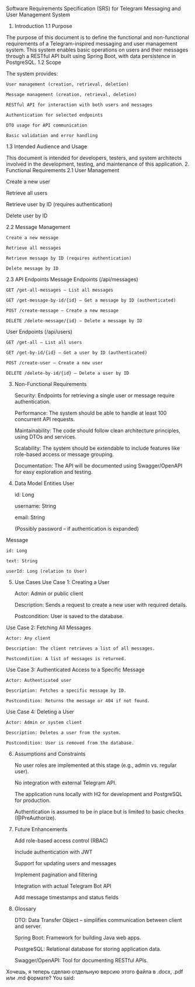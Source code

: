 Software Requirements Specification (SRS) for Telegram Messaging and User Management System
1. Introduction
   1.1 Purpose

The purpose of this document is to define the functional and non-functional requirements of a Telegram-inspired messaging and user management system. This system enables basic operations on users and their messages through a RESTful API built using Spring Boot, with data persistence in PostgreSQL.
1.2 Scope

The system provides:

    User management (creation, retrieval, deletion)

    Message management (creation, retrieval, deletion)

    RESTful API for interaction with both users and messages

    Authentication for selected endpoints

    DTO usage for API communication

    Basic validation and error handling

1.3 Intended Audience and Usage

This document is intended for developers, testers, and system architects involved in the development, testing, and maintenance of this application.
2. Functional Requirements
   2.1 User Management

   Create a new user

   Retrieve all users

   Retrieve user by ID (requires authentication)

   Delete user by ID

2.2 Message Management

    Create a new message

    Retrieve all messages

    Retrieve message by ID (requires authentication)

    Delete message by ID

2.3 API Endpoints
Message Endpoints (/api/messages)

    GET /get-all-messages – List all messages

    GET /get-message-by-id/{id} – Get a message by ID (authenticated)

    POST /create-message – Create a new message

    DELETE /delete-message/{id} – Delete a message by ID

User Endpoints (/api/users)

    GET /get-all – List all users

    GET /get-by-id/{id} – Get a user by ID (authenticated)

    POST /create-user – Create a new user

    DELETE /delete-by-id/{id} – Delete a user by ID

3. Non-Functional Requirements

   Security: Endpoints for retrieving a single user or message require authentication.

   Performance: The system should be able to handle at least 100 concurrent API requests.

   Maintainability: The code should follow clean architecture principles, using DTOs and services.

   Scalability: The system should be extendable to include features like role-based access or message grouping.

   Documentation: The API will be documented using Swagger/OpenAPI for easy exploration and testing.

4. Data Model
   Entities
   User

   id: Long

   username: String

   email: String

   (Possibly password – if authentication is expanded)

Message

    id: Long

    text: String

    userId: Long (relation to User)

5. Use Cases
   Use Case 1: Creating a User

   Actor: Admin or public client

   Description: Sends a request to create a new user with required details.

   Postcondition: User is saved to the database.

Use Case 2: Fetching All Messages

    Actor: Any client

    Description: The client retrieves a list of all messages.

    Postcondition: A list of messages is returned.

Use Case 3: Authenticated Access to a Specific Message

    Actor: Authenticated user

    Description: Fetches a specific message by ID.

    Postcondition: Returns the message or 404 if not found.

Use Case 4: Deleting a User

    Actor: Admin or system client

    Description: Deletes a user from the system.

    Postcondition: User is removed from the database.

6. Assumptions and Constraints

   No user roles are implemented at this stage (e.g., admin vs. regular user).

   No integration with external Telegram API.

   The application runs locally with H2 for development and PostgreSQL for production.

   Authentication is assumed to be in place but is limited to basic checks (@PreAuthorize).

7. Future Enhancements

   Add role-based access control (RBAC)

   Include authentication with JWT

   Support for updating users and messages

   Implement pagination and filtering

   Integration with actual Telegram Bot API

   Add message timestamps and status fields

8. Glossary

   DTO: Data Transfer Object – simplifies communication between client and server.

   Spring Boot: Framework for building Java web apps.

   PostgreSQL: Relational database for storing application data.

   Swagger/OpenAPI: Tool for documenting RESTful APIs.

Хочешь, я теперь сделаю отдельную версию этого файла в .docx, .pdf или .md формате?
You said:
